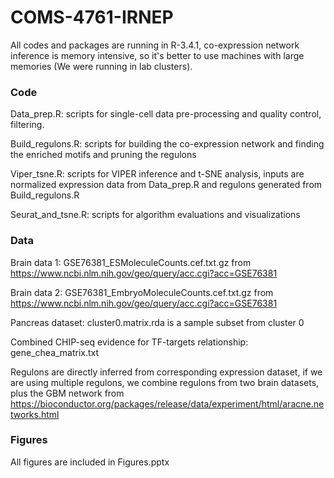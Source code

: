 # COMS-4761-IRNEP

All codes and packages are running in R-3.4.1, co-expression network inference is memory intensive, so it's better to use machines with large memories (We were running in lab clusters).

### Code
Data_prep.R: scripts for single-cell data pre-processing and quality control, filtering.

Build_regulons.R: scripts for building the co-expression network and finding the enriched motifs and pruning the regulons

Viper_tsne.R: scripts for VIPER inference and t-SNE analysis, inputs are normalized expression data from Data_prep.R and regulons generated from Build_regulons.R

Seurat_and_tsne.R: scripts for algorithm evaluations and visualizations

### Data
Brain data 1: GSE76381_ESMoleculeCounts.cef.txt.gz from https://www.ncbi.nlm.nih.gov/geo/query/acc.cgi?acc=GSE76381

Brain data 2: GSE76381_EmbryoMoleculeCounts.cef.txt.gz from https://www.ncbi.nlm.nih.gov/geo/query/acc.cgi?acc=GSE76381

Pancreas dataset: cluster0.matrix.rda is a sample subset from cluster 0

Combined CHIP-seq evidence for TF-targets relationship: gene_chea_matrix.txt

Regulons are directly inferred from corresponding expression dataset, if we are using multiple regulons, we combine regulons from two brain datasets, plus the GBM network from https://bioconductor.org/packages/release/data/experiment/html/aracne.networks.html

### Figures
All figures are included in Figures.pptx
